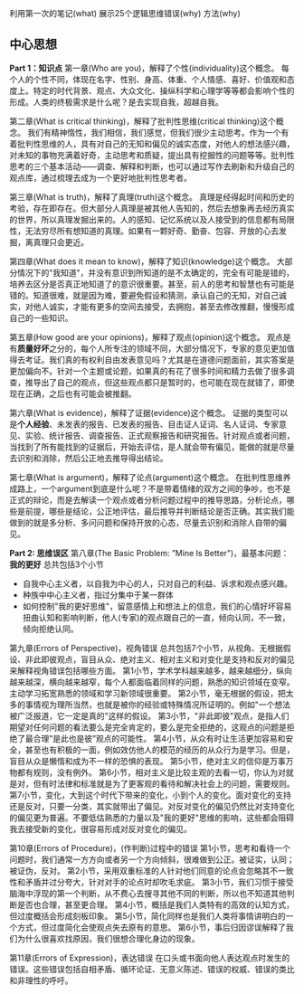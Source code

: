 利用第一次的笔记(what)
展示25个逻辑思维错误(why)
方法(why)

## 中心思想
**Part 1：知识点** 
第一章(Who are you)，解释了个性(individuality)这个概念。
每个人的个性不同，体现在名字、性别、身高、体重、个人情感、喜好、价值观和态度上。特定的时代背景、观点、大众文化、操纵科学和心理学等等都会影响个性的形成。人类的终极需求是什么呢？是去实现自我，超越自我。

第二章(What is critical thinking)，解释了批判性思维(critical thinking)这个概念。
我们有精神惰性，我们相信，我们感觉，但我们很少主动思考。作为一个有着批判性思维的人，具有对自己的无知和偏见的诚实态度，对他人的想法感兴趣，对未知的事物充满着好奇，主动思考和质疑，提出具有挖掘性的问题等等。批判性思考的三个基本活动——调查、解释和判断，也可以通过写作去刷新和升级自己的观点库，通过梳理去成为一个更好地批判性思考者。

第三章(What is truth)，解释了真理(truth)这个概念。
真理是经得起时间和历史的考验，存在即存在。但大部分人真理是被其他人告知的，然后去想象再去经历真实的世界，所以真理发掘出来的。人的感知、记忆系统以及人接受到的信息都有局限性，无法穷尽所有想知道的真理。如果有一颗好奇、勤奋、包容、开放的心去发掘，离真理只会更近。

第四章(What does it mean to know)，解释了知识(knowledge)这个概念。
大部分情况下的"我知道"，并没有意识到所知道的是不太确定的，完全有可能是错的，培养去区分是否真正地知道了的意识很重要。甚至，前人的思考和智慧也有可能是错的。知道很难，就是因为难，要避免假设和猜测，承认自己的无知，对自己诚实，对他人诚实，才能有更多的空间去接受，去拥抱，甚至去修改推翻，慢慢形成自己的一些知识。

第五章(How good are your opinions)，解释了观点(opinion)这个概念。
观点是有**质量好坏**之分的，每个人所专注的领域不同，大部分情况下，专家的意见更加值得去考证。我们真的有权利自由发表意见吗？尤其是在道德问题面前，其实答案是更加偏向不。针对一个主题或论题，如果真的有花了很多时间和精力去做了很多调查，推导出了自己的观点，但这些观点都只是暂时的，也可能在现在就错了，即使现在正确，之后也有可能会被推翻。

第六章(What is evidence)，解释了证据(evidence)这个概念。
证据的类型可以是**个人经验**、未发表的报告、已发表的报告、目击证人证词、名人证词、专家意见、实验、统计报告、调查报告、正式观察报告和研究报告。针对观点或者问题，当找到了所有能找到的证据后，开始去评估，是人就会带有偏见，能做的就是尽量去识别和消除，然后公正地去推导得出结论。

第七章(What is argument)，解释了论点(argument)这个概念。
在批判性思维养成路上，一个argument到底是什么呢？不是带着情绪的双方之间的争吵，也不是正式的辩论，而是去解读一个观点或者分析问题过程中的推导思路，分析论点，哪些是前提，哪些是结论，公正地评估，最后推导并判断结论是否正确。其实我们能做到的就是多分析、多问问题和保持开放的心态，尽量去识别和消除人自带的偏见。

**Part 2: 思维误区**
第八章(The Basic Problem: ”Mine Is Better”)，最基本问题：**我的更好**
总共包括3个小节
* 自我中心主义者，以自我为中心的人，只对自己的利益、诉求和观点感兴趣。
* 种族中中心主义者，指过分集中于某一群体
* 如何控制"我的更好思维"，留意感情上和想法上的信息，我们的心情好坏容易扭曲认知和影响判断，他人(专家)的观点跟自己的一直，倾向认同，不一致，倾向拒绝认同。

第九章(Errors of Perspective)，视角错误
总共包括7个小节，从视角、无根据假设、非此即彼观点，盲目从众、绝对主义、相对主义和对变化是支持和反对的偏见来解释视角错误包括哪些方面。
第1小节，学术学科越来越多，越来越细分，纵向越来越深，横向越来越窄，每个人都面临着同样的问题，熟悉的知识领域在变窄。主动学习拓宽熟悉的领域和学习新领域很重要。
第2小节，毫无根据的假设，把太多的事情视为理所当然，也就是被你的经验或特殊情况所证明的。例如"一个想法被广泛报道，它一定是真的"这样的假设。
第3小节，"非此即彼"观点，是指人们期望对任何问题的看法要么是完全肯定的，要么是完全拒绝的，这观点的问题是拒绝了最合理"是此也是彼”观点的可能性。
第4小节，从众有时让生活更加容易和安全，甚至也有积极的一面，例如效仿他人的模范的经历的从众行为是学习。但是，盲目从众是懒惰和成为不一样的恐惧的表现。
第5小节，绝对主义的信仰是万事万物都有规则，没有例外。
第6小节，相对主义是比较主观的去看一切，你认为对就是对，但有时法律和标准就是为了更客观的看待和解决社会上的问题，需要规则。
第7小节，变化，大到这个时代下带来的变化，小到个人的变化。面对变化的支持还是反对，只要一分类，其实就带出了偏见。对反对变化的偏见仍然比对支持变化的偏见更为普遍。不要低估熟悉的力量以及"我的更好"思维的影响，这些都会阻碍我去接受新的变化，很容易形成对反对变化的偏见。

第10章(Errors of Procedure)，(作判断)过程中的错误
第1小节，思考和看待一个问题时，我们通常一方方向或者另一个方向倾斜，很难做到公正。被证实，认同；被证伪，反对。
第2小节，采用双重标准的人针对他们同意的论点会忽略其不一致性和矛盾并过分夸大，针对对手的论点时却吹毛求疵。
第3小节，我们习惯于接受脑海中浮现的第一个判断，从不费心去搜寻其他不同的判断，所以也不知道其他判断是否也合理，甚至更合理。
第4小节，概括是我们人类特有的高效的认知方式，但过度概括会形成刻板印象。
第5小节，简化同样也是我们人类将事情讲明白的一个方式，但过度简化会使观点失去原有的意思。
第6小节，事后归因谬误解释了我们为什么很喜欢找原因，我们很想合理化身边的现象。

第11章(Errors of Expression)，表达错误
在口头或书面向他人表达观点时发生的错误。这些错误包括自相矛盾、循环论证、无意义陈述、错误的权威、错误的类比和非理性的呼吁。